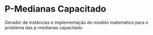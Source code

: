 # P-Medianas Capacitado
Gerador de instâncias e implementação do modelo matemático para o problema das p-medianas capacitado.
